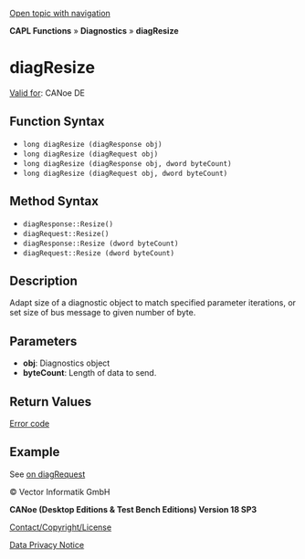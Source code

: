 [Open topic with navigation](../../../../../CANoeDEFamily.htm#Topics/CAPLFunctions/Diagnostics/Functions/CAPLfunctionDiagResize2.md)

**CAPL Functions** » **Diagnostics** » **diagResize**

# diagResize

[Valid for](../../../Shared/FeatureAvailability.md): CANoe DE

## Function Syntax

- `long diagResize (diagResponse obj)`
- `long diagResize (diagRequest obj)`
- `long diagResize (diagResponse obj, dword byteCount)`
- `long diagResize (diagRequest obj, dword byteCount)`

## Method Syntax

- `diagResponse::Resize()`
- `diagRequest::Resize()`
- `diagResponse::Resize (dword byteCount)`
- `diagRequest::Resize (dword byteCount)`

## Description

Adapt size of a diagnostic object to match specified parameter iterations, or set size of bus message to given number of byte.

## Parameters

- **obj**: Diagnostics object
- **byteCount**: Length of data to send.

## Return Values

[Error code](../CAPLfunctionsDiagnosticsErrorCode.md)

## Example

See [on diagRequest](../EventProcedures/CAPLfunctionOnDiagRequest.md)

© Vector Informatik GmbH

**CANoe (Desktop Editions & Test Bench Editions) Version 18 SP3**

[Contact/Copyright/License](../../../Shared/ContactCopyrightLicense.md)

[Data Privacy Notice](https://www.vector.com/int/en/company/get-info/privacy-policy/)